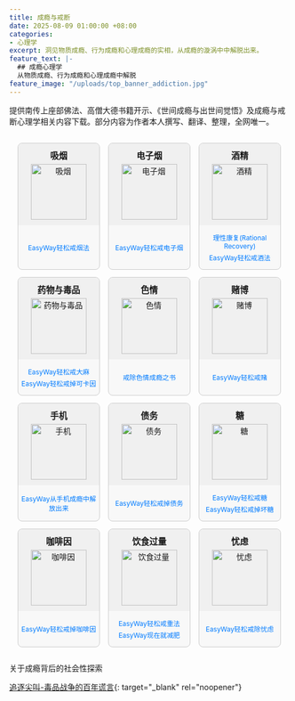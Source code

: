 ```yaml
---
title: 成瘾与戒断
date: 2025-08-09 01:00:00 +08:00
categories:
- 心理学
excerpt: 洞见物质成瘾、行为成瘾和心理成瘾的实相，从成瘾的漩涡中中解脱出来。
feature_text: |-
  ## 成瘾心理学
  从物质成瘾、行为成瘾和心理成瘾中解脱
feature_image: "/uploads/top_banner_addiction.jpg"
---
```


提供南传上座部佛法、高僧大德书籍开示、《世间成瘾与出世间觉悟》及成瘾与戒断心理学相关内容下载。部分内容为作者本人撰写、翻译、整理，全网唯一。

<style>
  .addiction-grid {
    display: grid;
    /* Default to 2 columns for smaller screens */
    grid-template-columns: repeat(auto-fit, minmax(150px, 1fr));
    gap: 15px; /* Spacing between cards */
    width: 100%;
    max-width: 990px; /* Max width to contain 3 columns comfortably on large screens */
    margin: 0 auto; /* Center the grid */
    padding: 15px; /* Overall padding around the grid */
    box-sizing: border-box; /* Include padding in element's total width and height */
  }

  /* Media query for PC screens (3 columns) */
  @media (min-width: 768px) {
    .addiction-grid {
      grid-template-columns: repeat(3, 1fr);
    }
  }

  .addiction-item {
    text-align: center;
    border: 1px solid #ccc; /* Border for the entire card */
    border-radius: 8px; /* Slightly rounded corners for the card */
    overflow: hidden; /* Ensures content respects border-radius */
    background-color: #f8f8f8; /* Light background for the card */
    display: flex; /* Use flexbox for vertical stacking within the card */
    flex-direction: column;
    height: 100%; /* Ensure all items in a row are same height */
  }

  .addiction-header {
    padding: 10px 0; /* Padding around title and image */
    background-color: #f0f0f0; /* Slightly different background for the header part */
    flex-shrink: 0; /* Prevent header from shrinking */
  }

  .addiction-header strong {
    display: block; /* Make strong a block element to control its margin */
    margin-bottom: 5px; /* Space between title and image */
    font-size: 1.1em; /* Slightly larger title */
  }

  .addiction-header img {
    width: 100px;
    height: 100px;
    max-width: 100%; /* Ensure it scales down if container is smaller than 100px */
    object-fit: contain; /* Ensures the entire SVG is visible within the bounds */
    display: block; /* Remove extra space below image */
    margin: 0 auto; /* Center the image */
  }

  .addiction-links {
    padding: 10px 5px; /* Padding inside the links section */
    margin-top: 0; /* No gap between header and links */
    background-color: transparent; /* No background for links section itself */
    flex-grow: 1; /* Allow links section to grow and take available space */
    display: flex; /* Use flexbox for vertical centering of links */
    flex-direction: column;
    justify-content: center; /* Vertically center links if they don't fill the space */
  }

  .addiction-links a {
    display: block; /* Each link on a new line */
    text-decoration: none; /* No default underline */
    color: #007bff; /* Standard blue link color */
    font-size: 0.85em; /* Slightly smaller font for links */
    padding: 2px 0; /* Vertical padding for each link */
  }

  .addiction-links a:hover {
    text-decoration: underline; /* Add underline on hover for better UX */
  }
</style>

<div class="addiction-grid">
  <div class="addiction-item">
    <div class="addiction-header">
      <strong>吸烟</strong>
      <img src="/uploads/addiction_smoking.svg" alt="吸烟" />
    </div>
    <div class="addiction-links">
      <a href="/%E5%BF%83%E7%90%86%E5%AD%A6/2025/08/09/easyway%E8%BD%BB%E6%9D%BE%E6%88%92%E7%83%9F%E6%B3%95/">EasyWay轻松戒烟法</a>
    </div>
  </div>
  <div class="addiction-item">
    <div class="addiction-header">
      <strong>电子烟</strong>
      <img src="/uploads/addiction_smoking.svg" alt="电子烟" />
    </div>
    <div class="addiction-links">
      <a href="/%E5%BF%83%E7%90%86%E5%AD%A6/2025/08/10/easyway%E8%BD%BB%E6%9D%BE%E6%88%92%E7%94%B5%E5%AD%90%E7%83%9F/">EasyWay轻松戒电子烟</a>
    </div>
  </div>
  <div class="addiction-item">
    <div class="addiction-header">
      <strong>酒精</strong>
      <img src="/uploads/addiction_alcohol.svg" alt="酒精" />
    </div>
    <div class="addiction-links">
      <a href="/%E5%BF%83%E7%90%86%E5%AD%A6/2025/08/09/%E7%90%86%E6%80%A7%E5%BA%B7%E5%A4%8D-rational-recovery/">理性康复(Rational Recovery)</a>
      <a href="/%E5%86%85%E5%BF%83%E8%A7%A3%E6%94%BE%E6%B3%95/2025/08/09/easyway%E8%BD%BB%E6%9D%BE%E6%88%92%E9%85%92%E6%B3%95/">EasyWay轻松戒酒法</a>
    </div>
  </div>
  <div class="addiction-item">
    <div class="addiction-header">
      <strong>药物与毒品</strong>
      <img src="/uploads/addiction_drugs.svg" alt="药物与毒品" />
    </div>
    <div class="addiction-links">
      <a href="/%E5%BF%83%E7%90%86%E5%AD%A6/2025/08/10/easyway%E8%BD%BB%E6%9D%BE%E6%88%92%E5%A4%A7%E9%BA%BB/">EasyWay轻松戒大麻</a>
      <a href="/%E5%BF%83%E7%90%86%E5%AD%A6/2025/08/10/easyway%E8%BD%BB%E6%9D%BE%E6%88%92%E6%8E%89%E5%8F%AF%E5%8D%A1%E5%9B%A0/">EasyWay轻松戒掉可卡因</a>
    </div>
  </div>
  <div class="addiction-item">
    <div class="addiction-header">
      <strong>色情</strong>
      <img src="/uploads/addiction_porn.svg" alt="色情" />
    </div>
    <div class="addiction-links">
      <a href="/%E5%BF%83%E7%90%86%E5%AD%A6/2025/08/09/%E6%88%92%E9%99%A4%E8%89%B2%E6%83%85%E6%88%90%E7%98%BE%E4%B9%8B%E4%B9%A6-easypeasy-way%E4%BC%98%E5%8C%96%E7%89%88/">戒除色情成瘾之书</a>
    </div>
  </div>
  <div class="addiction-item">
    <div class="addiction-header">
      <strong>赌博</strong>
      <img src="/uploads/addiction_gambling.svg" alt="赌博" />
    </div>
    <div class="addiction-links">
      <a href="/%E5%BF%83%E7%90%86%E5%AD%A6/2025/08/10/easyway%E8%BD%BB%E6%9D%BE%E6%88%92%E8%B5%8C/">EasyWay轻松戒赌</a>
    </div>
  </div>
  <div class="addiction-item">
    <div class="addiction-header">
      <strong>手机</strong>
      <img src="/uploads/addiction_mobile.svg" alt="手机" />
    </div>
    <div class="addiction-links">
      <a href="/%E5%BF%83%E7%90%86%E5%AD%A6/2025/08/09/%E4%BB%8E%E6%89%8B%E6%9C%BA%E6%88%90%E7%98%BE%E4%B8%AD%E8%A7%A3%E6%94%BE%E5%87%BA%E6%9D%A5/">EasyWay从手机成瘾中解放出来</a>
    </div>
  </div>
  <div class="addiction-item">
    <div class="addiction-header">
      <strong>债务</strong>
      <img src="/uploads/addiction_debt.svg" alt="债务" />
    </div>
    <div class="addiction-links">
      <a href="/%E5%BF%83%E7%90%86%E5%AD%A6/2025/08/09/easyway%E8%BD%BB%E6%9D%BE%E6%88%92%E6%8E%89%E5%80%BA%E5%8A%A1/">EasyWay轻松戒掉债务</a>
    </div>
  </div>
  <div class="addiction-item">
    <div class="addiction-header">
      <strong>糖</strong>
      <img src="/uploads/addiction_sugar.svg" alt="糖" />
    </div>
    <div class="addiction-links">
      <a href="/%E5%BF%83%E7%90%86%E5%AD%A6/2025/08/10/easyway%E8%BD%BB%E6%9D%BE%E6%88%92%E7%B3%96/">EasyWay轻松戒糖</a>
      <a href="/%E5%BF%83%E7%90%86%E5%AD%A6/2025/08/10/easyway%E8%BD%BB%E6%9D%BE%E6%88%92%E6%8E%89%E5%9D%8F%E7%B3%96/">EasyWay轻松戒掉坏糖</a>
    </div>
  </div>
  <div class="addiction-item">
    <div class="addiction-header">
      <strong>咖啡因</strong>
      <img src="/uploads/addiction_caffeine.svg" alt="咖啡因" />
    </div>
    <div class="addiction-links">
      <a href="/%E5%BF%83%E7%90%86%E5%AD%A6/2025/08/10/easyway%E8%BD%BB%E6%9D%BE%E6%88%92%E6%8E%89%E5%92%96%E5%95%A1%E5%9B%A0/">EasyWay轻松戒掉咖啡因</a>
    </div>
  </div>
  <div class="addiction-item">
    <div class="addiction-header">
      <strong>饮食过量</strong>
      <img src="/uploads/addiction_weight.svg" alt="饮食过量" />
    </div>
    <div class="addiction-links">
      <a href="/%E5%BF%83%E7%90%86%E5%AD%A6/2025/08/10/easyway%E8%BD%BB%E6%9D%BE%E6%88%92%E9%87%8D%E6%B3%95/">EasyWay轻松戒重法</a>
      <a href="/%E5%BF%83%E7%90%86%E5%AD%A6/2025/08/10/easyway%E7%8E%B0%E5%9C%A8%E5%B0%B1%E5%87%8F%E8%82%A5/">EasyWay现在就减肥</a>
    </div>
  </div>
  <div class="addiction-item">
    <div class="addiction-header">
      <strong>忧虑</strong>
      <img src="/uploads/addiction_worrying.svg" alt="忧虑" />
    </div>
    <div class="addiction-links">
      <a href="/%E5%BF%83%E7%90%86%E5%AD%A6/2025/08/09/easyway%E8%BD%BB%E6%9D%BE%E6%88%92%E9%99%A4%E5%BF%A7%E8%99%91/">EasyWay轻松戒除忧虑</a>
    </div>
  </div>
</div>

关于成瘾背后的社会性探索

[追逐尖叫-毒品战争的百年谎言](/心理学/精选/2025/08/10/追逐尖叫-毒品战争的百年谎言/){: target="_blank" rel="noopener"}

&nbsp;